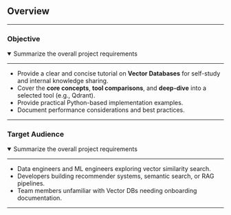 ## Overview
---

### Objective
<details open>
<summary>Summarize the overall project requirements</summary>

---

- Provide a clear and concise tutorial on **Vector Databases** for self-study and internal knowledge sharing.
- Cover the **core concepts**, **tool comparisons**, and **deep-dive** into a selected tool (e.g., Qdrant).
- Provide practical Python-based implementation examples.
- Document performance considerations and best practices.

---

</details>

### Target Audience
<details open>
<summary>Summarize the overall project requirements</summary>

---

- Data engineers and ML engineers exploring vector similarity search.
- Developers building recommender systems, semantic search, or RAG pipelines.
- Team members unfamiliar with Vector DBs needing onboarding documentation.

---
</details>
